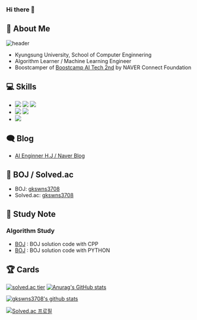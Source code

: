 ### Hi there 👋

## 👋 About Me

![header](https://capsule-render.vercel.app/api?type=waving&color=timeGradient&height=240&section=header&text=Hi,%20I'm%20HanJun%20Choi%20🤗&fontSize=36&animation=fadeIn&fontAlignY=36)
- Kyungsung University, School of Computer Enginnering
- Algorithm Learner / Machine Learning Engineer
- Boostcamper of [Boostcamp AI Tech 2nd](https://boostcamp.connect.or.kr/about.html) by NAVER Connect Foundation

## 💻 Skills

- <img src="https://img.shields.io/badge/C-172B4D?style=flat&logo=C&logoColor=white"/> <img src="https://img.shields.io/badge/C++-1E88E5?style=flat&logo=C%2B%2B&logoColor=white"/> <img src="https://img.shields.io/badge/Python-3766AB?style=flat&logo=Python&logoColor=white"/>
- <img src="https://img.shields.io/badge/Pytorch-FF3232?style=flat&logo=Pytorch&logoColor=white"> <img src="https://img.shields.io/badge/Numpy-1E8449?style=flat&logo=Numpy&logoColor=white">
- <img src="https://img.shields.io/badge/Git-F05032?style=flat&logo=Git&logoColor=white"/>

## 🗨 Blog

- [AI Enginner H.J / Naver Blog](https://blog.naver.com/gkswns3708)

## 📃 BOJ / Solved.ac

- BOJ: [gkswns3708](https://www.acmicpc.net/user/gkswns3708)
- Solved.ac: [gkswns3708](https://solved.ac/profile/gkswns3708)

## 📁 Study Note

### Algorithm Study

- [BOJ](https://github.com/gkswns3708/BOJ_CPP) : BOJ solution code with CPP
- [BOJ](https://github.com/gkswns3708/BOJ_Python) : BOJ solution code with PYTHON

## 🏆 Cards

[![solved.ac tier](http://mazassumnida.wtf/api/v2/generate_badge?boj=gkswns3708)](https://solved.ac/gkswns3708)
[![Anurag's GitHub stats](https://github-readme-stats.vercel.app/api?username=gkswns3708)](https://github.com/gkswns3708)


<!--
**gkswns3708/gkswns3708** is a ✨ _special_ ✨ repository because its `README.md` (this file) appears on your GitHub profile.

Here are some ideas to get you started:

- 🔭 I’m currently working on ...
- 🌱 I’m currently learning ...
- 👯 I’m looking to collaborate on ...
- 🤔 I’m looking for help with ...
- 💬 Ask me about ...
- 📫 How to reach me: ...
- 😄 Pronouns: ...
- ⚡ Fun fact: ...
-->

[![gkswns3708's github stats](https://github-readme-stats.vercel.app/api?username=gkswns3708)](https://github.com/gkswns3708/github-readme-stats)

[![Solved.ac
프로필](http://mazassumnida.wtf/api/generate_badge?boj=gkswns3708)](https://github.com/gkswns3708)

